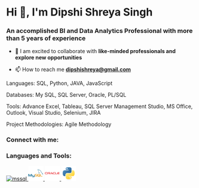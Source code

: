<h1 align="Left">Hi 👋, I'm Dipshi Shreya Singh</h1>
<h3 align="Left">An accomplished BI and Data Analytics Professional with more than 5 years of experience</h3>

- 🔭 I am excited to collaborate with **like-minded professionals and explore new opportunities**

- 📫 How to reach me **dipshishreya@gmail.com**




Languages: SQL, Python, JAVA, JavaScript

Databases: My SQL, SQL Server, Oracle, PL/SQL

Tools: Advance Excel, Tableau, SQL Server Management Studio, MS Office, Outlook, Visual Studio, Selenium, JIRA

Project Methodologies: Agile Methodology

<h3 align="left">Connect with me:</h3>
<p align="left">
</p>

<h3 align="left">Languages and Tools:</h3>
<p align="left"> <a href="https://www.microsoft.com/en-us/sql-server" target="_blank" rel="noreferrer"> <img src="https://www.svgrepo.com/show/303229/microsoft-sql-server-logo.svg" alt="mssql" width="40" height="40"/> </a> <a href="https://www.mysql.com/" target="_blank" rel="noreferrer"> <img src="https://raw.githubusercontent.com/devicons/devicon/master/icons/mysql/mysql-original-wordmark.svg" alt="mysql" width="40" height="40"/> </a> <a href="https://www.oracle.com/" target="_blank" rel="noreferrer"> <img src="https://raw.githubusercontent.com/devicons/devicon/master/icons/oracle/oracle-original.svg" alt="oracle" width="40" height="40"/> </a> <a href="https://www.python.org" target="_blank" rel="noreferrer"> <img src="https://raw.githubusercontent.com/devicons/devicon/master/icons/python/python-original.svg" alt="python" width="40" height="40"/> </a> </p>
